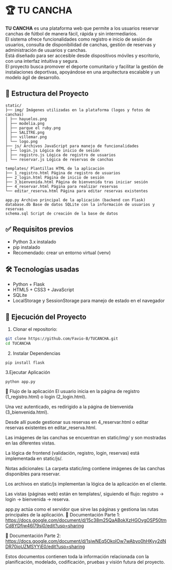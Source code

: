 # 🏆 TU CANCHA

**TU CANCHA** es una plataforma web que permite a los usuarios reservar canchas de fútbol de manera fácil, rápida y sin intermediarios.  
El sistema ofrece funcionalidades como registro e inicio de sesión de usuarios, consulta de disponibilidad de canchas, gestión de reservas y administración de usuarios y canchas.  
Está diseñado para ser accesible desde dispositivos móviles y escritorio, con una interfaz intuitiva y segura.  
El proyecto busca promover el deporte comunitario y facilitar la gestión de instalaciones deportivas, apoyándose en una arquitectura escalable y un modelo ágil de desarrollo.

## 📂 Estructura del Proyecto
```
static/
├── img/ Imágenes utilizadas en la plataforma (logos y fotos de canchas)
│ ├── hayuelos.png
│ ├── modelia.png
│ ├── parque el ruby.png
│ ├── SALITRE.png
│ ├── villemar.png
│ └── logo.png
├── js/ Archivos JavaScript para manejo de funcionalidades
│ ├── login.js Lógica de inicio de sesión
│ ├── registro.js Lógica de registro de usuarios
│ └── reservar.js Lógica de reservas de canchas

templates/ Plantillas HTML de la aplicación
├── 1_registro.html Página de registro de usuarios
├── 2_login.html Página de inicio de sesión
├── 3_bienvenida.html Página de bienvenida tras iniciar sesión
├── 4_reservar.html Página para realizar reservas
└── editar_reserva.html Página para editar reservas existentes

app.py Archivo principal de la aplicación (backend con Flask)
database.db Base de datos SQLite con la información de usuarios y reservas
schema.sql Script de creación de la base de datos
```
## ✅ Requisitos previos
- Python 3.x instalado
- pip instalado
- Recomendado: crear un entorno virtual (venv)
## 🛠️ Tecnologías usadas
- Python + Flask
- HTML5 + CSS3 + JavaScript
- SQLite
- LocalStorage y SessionStorage para manejo de estado en el navegador
## 🚀 Ejecución del Proyecto
1. Clonar el repositorio:
```bash
git clone https://github.com/Favio-B/TUCANCHA.git
cd TUCANCHA
```
2. Instalar Dependencias
```
pip install flask
```
3.Ejecutar Aplicación
```
python app.py
```
📌 Flujo de la aplicación
El usuario inicia en la página de registro (1_registro.html) o login (2_login.html).

Una vez autenticado, es redirigido a la página de bienvenida (3_bienvenida.html).

Desde allí puede gestionar sus reservas en 4_reservar.html o editar reservas existentes en editar_reserva.html.

Las imágenes de las canchas se encuentran en static/img/ y son mostradas en las diferentes vistas.

La lógica de frontend (validación, registro, login, reservas) está implementada en static/js/.

Notas adicionales:
La carpeta static/img contiene imágenes de las canchas disponibles para reservar.

Los archivos en static/js implementan la lógica de la aplicación en el cliente.

Las vistas (páginas web) están en templates/, siguiendo el flujo: registro → login → bienvenida → reserva.

app.py actúa como el servidor que sirve las páginas y gestiona las rutas principales de la aplicación.
🔗 Documentación Parte 1: https://docs.google.com/document/d/15c38m25QaABokXzHGOvgOSP50tmCd8YDfjw46I79sj0/edit?usp=sharing

🔗 Documentación Parte 2: https://docs.google.com/document/d/1sjwNEq5OkoIOw7wAbyo0hHKyy2dNDR70ioUZMSYYjE0/edit?usp=sharing

Estos documentos contienen toda la información relacionada con la planificación, modelado, codificación, pruebas y visión futura del proyecto.

